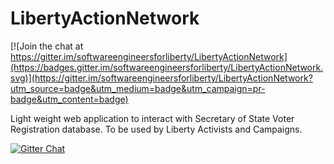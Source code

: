 # LibertyActionNetwork

[![Join the chat at https://gitter.im/softwareengineersforliberty/LibertyActionNetwork](https://badges.gitter.im/softwareengineersforliberty/LibertyActionNetwork.svg)](https://gitter.im/softwareengineersforliberty/LibertyActionNetwork?utm_source=badge&utm_medium=badge&utm_campaign=pr-badge&utm_content=badge)

Light weight web application to interact with Secretary of State Voter Registration database. To be used by Liberty Activists and Campaigns.

[![Gitter Chat](https://badges.gitter.im/softwareengineersforliberty/libertyactionnetwork.png)](https://gitter.im/softwareengineersforliberty/)
